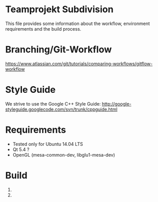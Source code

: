 # Teamprojekt Subdivision

This file provides some information about the workflow, environment requirements and the build process.

# Branching/Git-Workflow

https://www.atlassian.com/git/tutorials/comparing-workflows/gitflow-workflow

# Style Guide

We strive to use the Google C++ Style Guide: http://google-styleguide.googlecode.com/svn/trunk/cppguide.html

# Requirements

- Tested only for Ubuntu 14.04 LTS
- Qt 5.4 ?
- OpenGL (mesa-common-dev, libglu1-mesa-dev)


# Build

1. 
2. 

